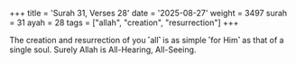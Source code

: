 +++
title = 'Surah 31, Verses 28'
date = '2025-08-27'
weight = 3497
surah = 31
ayah = 28
tags = ["allah", "creation", "resurrection"]
+++

The creation and resurrection of you ˹all˺ is as simple ˹for Him˺ as that of a single soul. Surely Allah is All-Hearing, All-Seeing.
